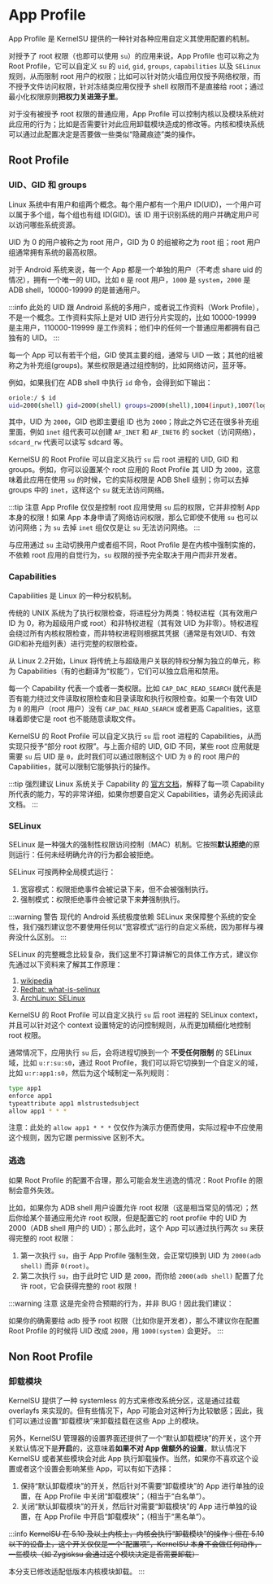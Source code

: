 # App Profile

App Profile 是 KernelSU 提供的一种针对各种应用自定义其使用配置的机制。

对授予了 root 权限（也即可以使用 `su`）的应用来说，App Profile 也可以称之为 Root Profile，它可以自定义 `su` 的 `uid`, `gid`, `groups`, `capabilities` 以及 `SELinux` 规则，从而限制 root 用户的权限；比如可以针对防火墙应用仅授予网络权限，而不授予文件访问权限，针对冻结类应用仅授予 shell 权限而不是直接给 root；通过最小化权限原则**把权力关进笼子里**。

对于没有被授予 root 权限的普通应用，App Profile 可以控制内核以及模块系统对此应用的行为；比如是否需要针对此应用卸载模块造成的修改等。内核和模块系统可以通过此配置决定是否要做一些类似“隐藏痕迹”类的操作。

## Root Profile

### UID、GID 和 groups

Linux 系统中有用户和组两个概念。每个用户都有一个用户 ID(UID)，一个用户可以属于多个组，每个组也有组 ID(GID)。该 ID 用于识别系统的用户并确定用户可以访问哪些系统资源。

UID 为 0 的用户被称之为 root 用户，GID 为 0 的组被称之为 root 组；root 用户组通常拥有系统的最高权限。

对于 Android 系统来说，每一个 App 都是一个单独的用户（不考虑 share uid 的情况），拥有一个唯一的 UID。比如 `0` 是 root 用户，`1000` 是 `system`，`2000` 是 ADB shell，10000-19999 的是普通用户。

:::info
此处的 UID 跟 Android 系统的多用户，或者说工作资料（Work Profile），不是一个概念。工作资料实际上是对 UID 进行分片实现的，比如 10000-19999 是主用户，110000-119999 是工作资料；他们中的任何一个普通应用都拥有自己独有的 UID。
:::

每一个 App 可以有若干个组，GID 使其主要的组，通常与 UID 一致；其他的组被称之为补充组(groups)。某些权限是通过组控制的，比如网络访问，蓝牙等。

例如，如果我们在 ADB shell 中执行 `id` 命令，会得到如下输出：

```sh
oriole:/ $ id
uid=2000(shell) gid=2000(shell) groups=2000(shell),1004(input),1007(log),1011(adb),1015(sdcard_rw),1028(sdcard_r),1078(ext_data_rw),1079(ext_obb_rw),3001(net_bt_admin),3002(net_bt),3003(inet),3006(net_bw_stats),3009(readproc),3011(uhid),3012(readtracefs) context=u:r:shell:s0
```

其中，UID 为 `2000`，GID 也即主要组 ID 也为 `2000`；除此之外它还在很多补充组里面，例如 `inet` 组代表可以创建 `AF_INET` 和 `AF_INET6` 的 socket（访问网络），`sdcard_rw` 代表可以读写 sdcard 等。

KernelSU 的 Root Profile 可以自定义执行 `su` 后 root 进程的 UID, GID 和 groups。例如，你可以设置某个 root 应用的 Root Profile 其 UID 为 `2000`，这意味着此应用在使用 `su` 的时候，它的实际权限是 ADB Shell 级别；你可以去掉 groups 中的 `inet`，这样这个 `su` 就无法访问网络。

:::tip 注意
App Profile 仅仅是控制 root 应用使用 `su` 后的权限，它并非控制 App 本身的权限！如果 App 本身申请了网络访问权限，那么它即使不使用 `su` 也可以访问网络；为 `su` 去掉 `inet` 组仅仅是让 `su` 无法访问网络。
:::

与应用通过 `su` 主动切换用户或者组不同，Root Profile 是在内核中强制实施的，不依赖 root 应用的自觉行为，`su` 权限的授予完全取决于用户而非开发者。

### Capabilities

Capabilities 是 Linux 的一种分权机制。

传统的 UNIX 系统为了执行权限检查，将进程分为两类：特权进程（其有效用户 ID 为 0，称为超级用户或 root）和非特权进程（其有效 UID 为非零）。特权进程会绕过所有内核权限检查，而非特权进程则根据其凭据（通常是有效UID、有效GID和补充组列表）进行完整的权限检查。

从 Linux 2.2开始，Linux 将传统上与超级用户关联的特权分解为独立的单元，称为 Capabilities（有的也翻译为“权能”），它们可以独立启用和禁用。

每一个 Capability 代表一个或者一类权限。比如 `CAP_DAC_READ_SEARCH` 就代表是否有能力绕过文件读取权限检查和目录读取和执行权限检查。如果一个有效 UID 为 `0` 的用户（root 用户）没有 `CAP_DAC_READ_SEARCH` 或者更高 Capalities，这意味着即使它是 root 也不能随意读取文件。

KernelSU 的 Root Profile 可以自定义执行 `su` 后 root 进程的 Capabilities，从而实现只授予“部分 root 权限”。与上面介绍的 UID, GID 不同，某些 root 应用就是需要 `su` 后 UID 是 `0`，此时我们可以通过限制这个 UID 为 `0` 的 root 用户的 Capabilities，就可以限制它能够执行的操作。

:::tip 强烈建议
Linux 系统关于 Capability 的 [官方文档](https://man7.org/linux/man-pages/man7/capabilities.7.html)，解释了每一项 Capability 所代表的能力，写的非常详细，如果你想要自定义 Capabilities，请务必先阅读此文档。
:::

### SELinux

SELinux 是一种强大的强制性权限访问控制（MAC）机制。它按照**默认拒绝**的原则运行：任何未经明确允许的行为都会被拒绝。

SELinux 可按两种全局模式运行：

1. 宽容模式：权限拒绝事件会被记录下来，但不会被强制执行。
2. 强制模式：权限拒绝事件会被记录下来**并**强制执行。

:::warning 警告
现代的 Android 系统极度依赖 SELinux 来保障整个系统的安全性，我们强烈建议您不要使用任何以“宽容模式”运行的自定义系统，因为那样与裸奔没什么区别。
:::

SELinux 的完整概念比较复杂，我们这里不打算讲解它的具体工作方式，建议你先通过以下资料来了解其工作原理：

1. [wikipedia](https://en.wikipedia.org/wiki/Security-Enhanced_Linux)
2. [Redhat: what-is-selinux](https://www.redhat.com/en/topics/linux/what-is-selinux)
3. [ArchLinux: SELinux](https://wiki.archlinux.org/title/SELinux)

KernelSU 的 Root Profile 可以自定义执行 `su` 后 root 进程的 SELinux context，并且可以针对这个 context 设置特定的访问控制规则，从而更加精细化地控制 root 权限。

通常情况下，应用执行 `su` 后，会将进程切换到一个 **不受任何限制** 的 SELinux 域，比如 `u:r:su:s0`，通过 Root Profile，我们可以将它切换到一个自定义的域，比如 `u:r:app1:s0`，然后为这个域制定一系列规则：

```sh
type app1
enforce app1
typeattribute app1 mlstrustedsubject
allow app1 * * *
```

注意：此处的 `allow app1 * * *` 仅仅作为演示方便而使用，实际过程中不应使用这个规则，因为它跟 permissive 区别不大。

### 逃逸

如果 Root Profile 的配置不合理，那么可能会发生逃逸的情况：Root Profile 的限制会意外失效。

比如，如果你为 ADB shell 用户设置允许 root 权限（这是相当常见的情况）；然后你给某个普通应用允许 root 权限，但是配置它的 root profile 中的 UID 为 2000（ADB shell 用户的 UID）；那么此时，这个 App 可以通过执行两次 `su` 来获得完整的 root 权限：

1. 第一次执行 `su`，由于 App Profile 强制生效，会正常切换到 UID 为 `2000(adb shell)` 而非 `0(root)`。
2. 第二次执行 `su`，由于此时它 UID 是 `2000`，而你给 `2000(adb shell)` 配置了允许 root，它会获得完整的 root 权限！

:::warning 注意
这是完全符合预期的行为，并非 BUG！因此我们建议：

如果你的确需要给 adb 授予 root 权限（比如你是开发者），那么不建议你在配置 Root Profile 的时候将 UID 改成 `2000`，用 `1000(system)` 会更好。
:::

## Non Root Profile

### 卸载模块

KernelSU 提供了一种 systemless 的方式来修改系统分区，这是通过挂载 overlayfs 来实现的。但有些情况下，App 可能会对这种行为比较敏感；因此，我们可以通过设置“卸载模块”来卸载挂载在这些 App 上的模块。

另外，KernelSU 管理器的设置界面还提供了一个“默认卸载模块”的开关，这个开关默认情况下是**开启**的，这意味着**如果不对 App 做额外的设置**，默认情况下 KernelSU 或者某些模块会对此 App 执行卸载操作。当然，如果你不喜欢这个设置或者这个设置会影响某些 App，可以有如下选择：

1. 保持“默认卸载模块”的开关，然后针对不需要“卸载模块”的 App 进行单独的设置，在 App Profile 中关闭“卸载模块”；（相当于“白名单“）。
2. 关闭“默认卸载模块”的开关，然后针对需要“卸载模块”的 App 进行单独的设置，在 App Profile 中开启“卸载模块”；（相当于“黑名单“）。

:::info
~~KernelSU 在 5.10 及以上内核上，内核会执行“卸载模块”的操作；但在 5.10 以下的设备上，这个开关仅仅是一个“配置项”，KernelSU 本身不会做任何动作，一些模块（如 Zygisksu 会通过这个模块决定是否需要卸载）~~

本分支已修改适配低版本内核模块卸载。
:::
